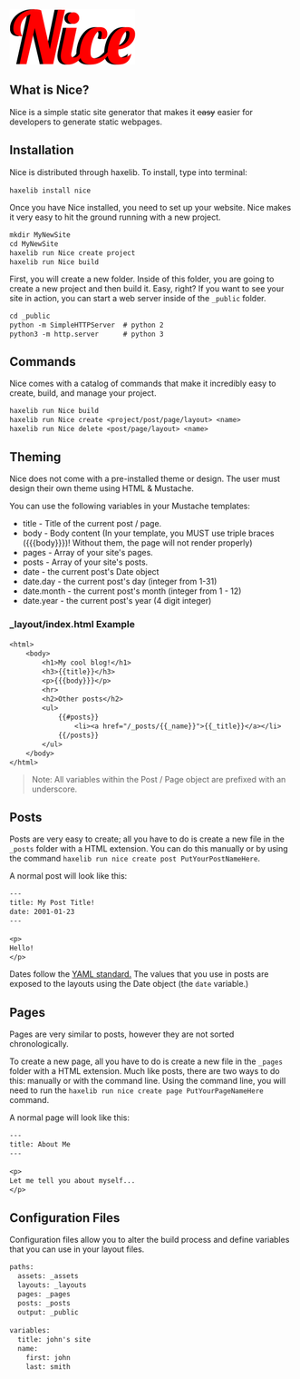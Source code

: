 ![Logo](/NiceLogo.png)

## What is Nice?

Nice is a simple static site generator that makes it ~~easy~~ easier for developers to generate static webpages. 

## Installation

Nice is distributed through haxelib. To install, type into terminal:

`haxelib install nice`

Once you have Nice installed, you need to set up your website. Nice makes it very easy to hit the ground running with a new project.

```
mkdir MyNewSite
cd MyNewSite
haxelib run Nice create project
haxelib run Nice build
```

First, you will create a new folder. Inside of this folder, you are going to create a new project and then build it. Easy, right? If you want to see your site in action, you can start a web server inside of the `_public` folder.

```
cd _public
python -m SimpleHTTPServer  # python 2
python3 -m http.server      # python 3
```

## Commands

Nice comes with a catalog of commands that make it incredibly easy to create, build, and manage your project.

```
haxelib run Nice build 
haxelib run Nice create <project/post/page/layout> <name>
haxelib run Nice delete <post/page/layout> <name>
```

## Theming

Nice does not come with a pre-installed theme or design. The user must design their own theme using HTML & Mustache.

You can use the following variables in your Mustache templates:

- title - Title of the current post / page.
- body - Body content (In your template, you MUST use triple braces ({{{body}}})! Without them, the page will not render properly)
- pages - Array of your site's pages.
- posts - Array of your site's posts.
- date - the current post's Date object
- date.day - the current post's day (integer from 1-31)
- date.month - the current post's month (integer from 1 - 12)
- date.year - the current post's year (4 digit integer)

### _layout/index.html Example

```
<html>
    <body>
        <h1>My cool blog!</h1>
        <h3>{{title}}</h3>
        <p>{{{body}}}</p>
        <hr>
        <h2>Other posts</h2>
        <ul>
    	    {{#posts}}
            	<li><a href="/_posts/{{_name}}">{{_title}}</a></li>
    	    {{/posts}}
        </ul>
    </body>
</html>
```

> Note:
> All variables within the Post / Page object are prefixed with an underscore.

## Posts

Posts are very easy to create; all you have to do is create a new file in the `_posts` folder with a HTML extension. You can do this manually or by using the command `haxelib run nice create post PutYourPostNameHere`.

A normal post will look like this:

```
---
title: My Post Title!
date: 2001-01-23
---

<p>
Hello!
</p>
```

Dates follow the [YAML standard.](https://github.com/mikestead/hx-yaml) The values that you use in posts are exposed to the layouts using the Date object (the `date` variable.)

## Pages

Pages are very similar to posts, however they are not sorted chronologically.

To create a new page, all you have to do is create a new file in the `_pages` folder with a HTML extension. Much like posts, there are two ways to do this: manually or with the command line. Using the command line, you will need to run the `haxelib run nice create page PutYourPageNameHere` command.

A normal page will look like this:

```
---
title: About Me
---

<p>
Let me tell you about myself...
</p>
```

## Configuration Files

Configuration files allow you to alter the build process and define variables that you can use in your layout files. 

```
paths:
  assets: _assets
  layouts: _layouts
  pages: _pages
  posts: _posts
  output: _public

variables:
  title: john's site
  name:
    first: john
    last: smith
```
